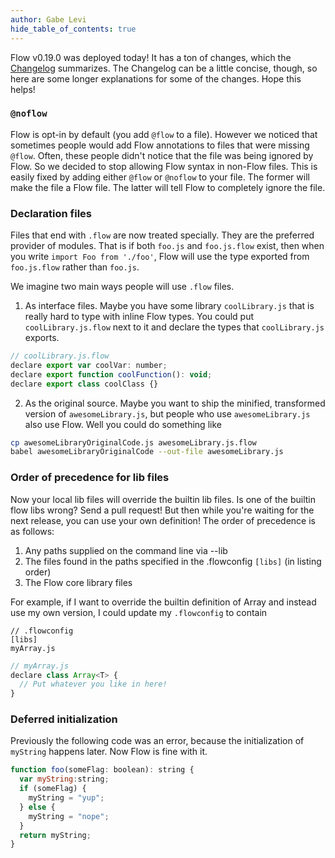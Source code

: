 ```yaml
---
author: Gabe Levi
hide_table_of_contents: true
---
```


Flow v0.19.0 was deployed today! It has a ton of changes, which the
[Changelog](https://github.com/facebook/flow/blob/master/Changelog.md#v0190)
summarizes. The Changelog can be a little concise, though, so here are some
longer explanations for some of the changes. Hope this helps!

### `@noflow`

Flow is opt-in by default (you add `@flow` to a file). However we noticed that
sometimes people would add Flow annotations to files that were missing `@flow`.
Often, these people didn't notice that the file was being ignored by Flow. So
we decided to stop allowing Flow syntax in non-Flow files. This is easily fixed
by adding either `@flow` or `@noflow` to your file. The former will make the
file a Flow file. The latter will tell Flow to completely ignore the file.

### Declaration files

Files that end with `.flow` are now treated specially. They are the preferred
provider of modules. That is if both `foo.js` and `foo.js.flow` exist, then
when you write `import Foo from './foo'`, Flow will use the type exported from
`foo.js.flow` rather than `foo.js`.

We imagine two main ways people will use `.flow` files.

<!--truncate-->

1. As interface files. Maybe you have some library `coolLibrary.js` that is
  really hard to type with inline Flow types. You could put
  `coolLibrary.js.flow` next to it and declare the types that `coolLibrary.js`
  exports.

  ```js
// coolLibrary.js.flow
declare export var coolVar: number;
declare export function coolFunction(): void;
declare export class coolClass {}
  ```

2. As the original source. Maybe you want to ship the minified, transformed
  version of `awesomeLibrary.js`, but people who use `awesomeLibrary.js` also
  use Flow. Well you could do something like

  ```bash
cp awesomeLibraryOriginalCode.js awesomeLibrary.js.flow
babel awesomeLibraryOriginalCode --out-file awesomeLibrary.js
  ```

### Order of precedence for lib files

Now your local lib files will override the builtin lib files. Is one of the
builtin flow libs wrong? Send a pull request! But then while you're waiting for
the next release, you can use your own definition! The order of precedence is
as follows:

1. Any paths supplied on the command line via --lib
2. The files found in the paths specified in the .flowconfig `[libs]` (in
  listing order)
3. The Flow core library files

For example, if I want to override the builtin definition of Array and instead
use my own version, I could update my `.flowconfig` to contain

```
// .flowconfig
[libs]
myArray.js
```

```js
// myArray.js
declare class Array<T> {
  // Put whatever you like in here!
}
```

### Deferred initialization

Previously the following code was an error, because the initialization of
`myString` happens later. Now Flow is fine with it.

```js
function foo(someFlag: boolean): string {
  var myString:string;
  if (someFlag) {
    myString = "yup";
  } else {
    myString = "nope";
  }
  return myString;
}
```
